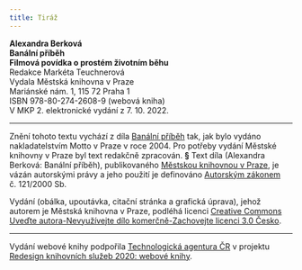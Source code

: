 ```yaml
---
title: Tiráž
---
```


**Alexandra Berková    
Banální příběh**  
**Filmová povídka o prostém životním běhu**  
Redakce Markéta Teuchnerová  
Vydala Městská knihovna v Praze  
Mariánské nám. 1, 115 72 Praha 1  
ISBN 978-80-274-2608-9 (webová kniha)  
V MKP 2. elektronické vydání z 7. 10. 2022.

***

Znění tohoto textu vychází z díla [Banální příběh](https://search.mlp.cz/cz/titul/banalni-pribeh/2365379/#book-content) tak, jak bylo vydáno nakladatelstvím Motto v Praze v roce 2004. Pro potřeby vydání Městské knihovny v Praze byl text redakčně zpracován.
**§**
Text díla (Alexandra Berková: Banální příběh), publikovaného [Městskou knihovnou v Praze](https://www.mlp.cz/cz/), je vázán autorskými právy a jeho použití je definováno [Autorským zákonem](https://www.mkcr.cz/predpisy-zakonu-709.html) č. 121/2000 Sb.

Vydání (obálka, upoutávka, citační stránka a grafická úprava), jehož autorem je Městská knihovna v Praze, podléhá licenci [Creative Commons Uveďte autora-Nevyužívejte dílo komerčně-Zachovejte licenci 3.0 Česko](https://creativecommons.org/licenses/by-nc-sa/3.0/cz/).


***

Vydání webové knihy podpořila [Technologická agentura ČR](https://www.tacr.cz/) v projektu [Redesign knihovních služeb 2020: webové knihy](https://starfos.tacr.cz/cs/project/TL04000391).